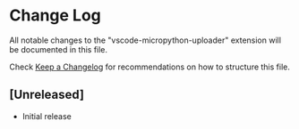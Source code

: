 # Change Log

All notable changes to the "vscode-micropython-uploader" extension will be documented in this file.

Check [Keep a Changelog](http://keepachangelog.com/) for recommendations on how to structure this file.

## [Unreleased]

- Initial release